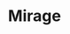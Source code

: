 ---
layout: post
title:  "Mirage"
image0: https://farm6.staticflickr.com/5580/14632890020_7aba1cd07e_b.jpg
image1:
image2:
thumbnail: https://farm6.staticflickr.com/5607/15566826632_36867c0303_b.jpg
dimensionX: 39"
dimensionY: 6.5"
dimensionZ: 4"
materials: Walnut, Copper
price: $200
---